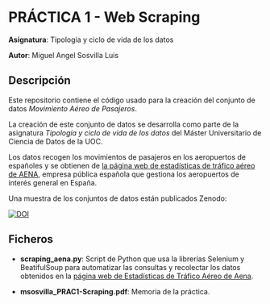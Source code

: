 # PRÁCTICA 1 - Web Scraping

**Asignatura**: Tipología y ciclo de vida de los datos

**Autor**: Miguel Angel Sosvilla Luis

## Descripción

Este repositorio contiene el código usado para la creación del conjunto de datos *Movimiento Aéreo de Pasajeros*.

La creación de este conjunto de datos se desarrolla como parte de la asignatura *Tipología y ciclo de vida de los datos* del Máster Universitario de Ciencia de Datos de la UOC.

Los datos recogen los movimientos de pasajeros en los aeropuertos de españoles y se obtienen de [la página web de estadísticas de tráfico aéreo de AENA](https://wwwssl.aena.es/csee/Satellite?pagename=Estadisticas/Home), empresa pública española que gestiona los aeropuertos de interés general en España.

Una muestra de los conjuntos de datos están publicados Zenodo:

[![DOI](https://zenodo.org/badge/DOI/10.5281/zenodo.4242905.svg)](https://doi.org/10.5281/zenodo.4242905)

## Ficheros

 - **scraping_aena.py**: Script de Python que usa la librerías Selenium y BeatifulSoup para automatizar las consultas y recolectar los datos obtenidos en la [página web de Estadísticas de Tráfico Aéreo de Aena](https://wwwssl.aena.es/csee/Satellite?pagename=Estadisticas/Home).

 - **msosvilla_PRAC1-Scraping.pdf**: Memoria de la práctica.
